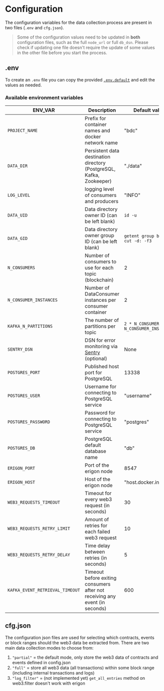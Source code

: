 # Configuration

The configuration variables for the data collection process are present in two files (`.env` and `cfg.json`).

> Some of the configuration values need to be updated in **both** configuration files, such as the full `node_url` or full `db_dsn`. Please check if updating one file doesn't require the update of some values in the other file before you start the process.

## .env
To create an `.env` file you can copy the provided [`.env.default`](../.env.default) and edit the values as needed.

### Available environment variables
| ENV_VAR | Description | Default value |
|---|---|---|
| `PROJECT_NAME` | Prefix for container names and docker network name | "bdc" |
| `DATA_DIR` | Persistent data destination directory (PostgreSQL, Kafka, Zookeeper) | "./data" |
| `LOG_LEVEL` | logging level of consumers and producers | "INFO" |
| `DATA_UID` | Data directory owner ID (can be left blank) | `id -u` |
| `DATA_GID` | Data directory owner group ID (can be left blank) | `getent group bdlt \| cut -d: -f3` |
| `N_CONSUMERS` | Number of consumers to use for each topic (blockchain) | 2 |
| `N_CONSUMER_INSTANCES` | Number of DataConsumer instances per consumer container | 2 |
| `KAFKA_N_PARTITIONS` | The number of partitions per topic | `2 * N_CONSUMERS * N_CONSUMER_INSTANCES` |
| `SENTRY_DSN` | DSN for error monitoring via [Sentry](https://sentry.io/welcome/) (optional) | None |
| `POSTGRES_PORT` | Published host port for PostgreSQL | 13338 |
| `POSTGRES_USER` | Username for connecting to PostgreSQL service | "username" |
| `POSTGRES_PASSWORD` | Password for connecting to PostgreSQL service | "postgres" |
| `POSTGRES_DB` | PostgreSQL default database name | "db" |
| `ERIGON_PORT` | Port of the erigon node | 8547 |
| `ERIGON_HOST` | Host of the erigon node | "host.docker.internal" |
| `WEB3_REQUESTS_TIMEOUT` | Timeout for every web3 request (in seconds) | 30 |
| `WEB3_REQUESTS_RETRY_LIMIT` | Amount of retries for each failed web3 request | 10 |
| `WEB3_REQUESTS_RETRY_DELAY` | Time delay between retries (in seconds) | 5 |
| `KAFKA_EVENT_RETRIEVAL_TIMEOUT` | Timeout before exiting consumers after not receiving any event (in seconds) | 600 |


## cfg.json
The configuration json files are used for selecting which contracts, events or block ranges should the web3 data be extracted from. There are two main data collection modes to choose from:

1. `"partial"` = the default mode, only store the web3 data of contracts and events defined in config.json
2. `"full"` = store all web3 data (all transactions) within some block range (including internal transactions and logs)
3. `"log_filter"` = (not implemented yet) `get_all_entries` method on web3.filter doesn't work with erigon
